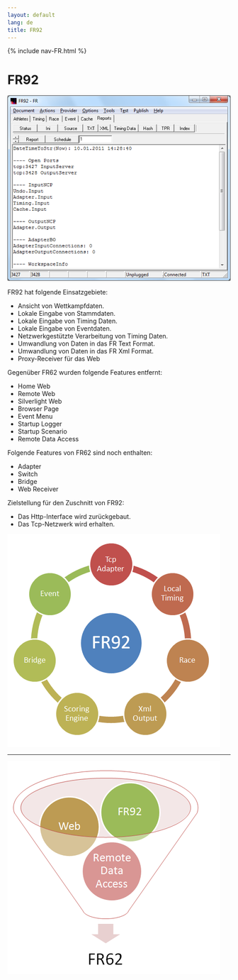 ```yaml
---
layout: default
lang: de
title: FR92
---
```


{% include nav-FR.html %}

# FR92

![FR92 screenshot](../images/FR92.png)

FR92 hat folgende Einsatzgebiete:
- Ansicht von Wettkampfdaten.
- Lokale Eingabe von Stammdaten.
- Lokale Eingabe von Timing Daten.
- Lokale Eingabe von Eventdaten.
- Netzwerkgestützte Verarbeitung von Timing Daten.
- Umwandlung von Daten in das FR Text Format.
- Umwandlung von Daten in das FR Xml Format.
- Proxy-Receiver für das Web

Gegenüber FR62 wurden folgende Features entfernt:
- Home Web
- Remote Web
- Silverlight Web
- Browser Page
- Event Menu
- Startup Logger
- Startup Scenario
- Remote Data Access

Folgende Features von FR62 sind noch enthalten:
- Adapter
- Switch
- Bridge
- Web Receiver

Zielstellung für den Zuschnitt von FR92:
- Das Http-Interface wird zurückgebaut.
- Das Tcp-Netzwerk wird erhalten.

![FR92 Features](../images/FR92-Circle.png)

* * *

![Von FR92 nach FR62](../images/FR92-Trichter.png)
